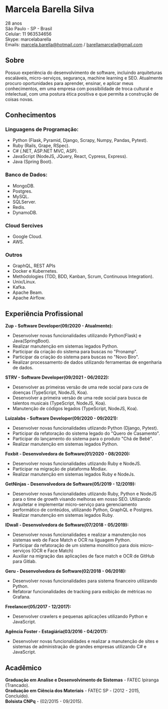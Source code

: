 # Marcela Barella Silva

28 anos  
São Paulo - SP - Brasil  
Celular: 11 963534656  
Skype: marcelabarella  
Emails: marcela.barella@hotmail.com / barellamarcela@gmail.com  
  
## Sobre
  
Possuo experiência do desenvolvimento de software, incluindo arquiteturas escaláveis, micro-serviços, segurança,
machine learning e SEO.
Atualmente procuro oportunidades para aprender, ensinar, e aplicar meus conhecimentos, em uma empresa com possibilidade de troca
cultural e intelectual, com uma postura ética positiva e que permita a construção de coisas novas.
  
## Conhecimentos
  
### Linguagens de Programação:
- Python (Flask, Pyramid, Django, Scrapy, Numpy, Pandas, Pytest).
- Ruby (Rails, Grape, RSpec).
- C# (.NET, ASP.NET MVC, ASP).
- JavaScript (NodeJS, JQuery, React, Cypress, Express).
- Java (Spring Boot).
  
### Banco de Dados:
- MongoDB.
- Postgres.
- MySQL.
- SQLServer.
- Redis.
- DynamoDB.
  
### Cloud Sercives
- Google Cloud.
- AWS.
  
### Outros
- GraphQL, REST APIs
- Docker e Kubernetes.
- Methodologies (TDD, BDD, Kanban, Scrum, Continuous Integration).
- Unix/Linux.
- Kafka.
- Apache Beam.
- Apache Airflow.
  
## Experiência Profissional

**Zup - Software Developer(09/2020 - Atualmente):**
- Desenvolver novas funcionalidades utilizando Python(Flask) e Java(SpringBoot).
- Realizar manutenção em sistemas legados Python.
- Participar da criação do sistema para buscas no "Pronamp".
- Participar da criação do sistema para buscas no "Novo Biro".
- Realizar processamento de dados utilizando ferramentas de engenharia de dados.
  
**STRV - Software Developer(09/2021 - 06/2022):**
- Desenvolver as primeiras versão de uma rede social para cura de doenças (TypeScript, NodeJS, Koa).
- Desenvolver a primeira versão de uma rede social para busca de talentos musicais (TypeScript, NodeJS, Koa).
- Manutenção de códigos legados (TypeScript, NodeJS, Koa).
  
**Luizalabs - Software Developer(09/2020 - 09/2021):**
- Desenvolver novas funcionalidades utlizando Python (Django, Pytest).
- Participar da refatoração do sistema legado do "Quero de Casamento".
- Participar do lançamento do sistema para o produto "Chá de Bebê".
- Realizar manutenção em sistemas legados Python.
  
**Foxbit - Desenvolvedora de Software(01/2020 - 08/2020):**
- Desenvolver novas funcionalidades utlizando Ruby e NodeJS.
- Participar na migração de plataforma Modiax.
- Realizar manutenção em sistemas legados Ruby e NodeJs.
  
**GetNinjas - Desenvolvedora de Software(05/2019 - 12/2019):**
- Desenvolver novas funcionalidades utlizando Ruby, Python e NodeJS para o time de growth visando melhoras em nosso SEO. Utilizando
- Arquitetar e implementar micro-serviço para gerenciamento performático de conteúdos, utilizando Python, GraphQL e Postgres.
- Realizar manutenção em sistemas legados Ruby.
  
**IDwall - Desenvolvedora de Software(07/2018 - 05/2019):**
- Desenvolver novas funcionalidades e realizar a manutenção nos sistemas web de Face Match e OCR na liguagem Python.
- Participar da refatoração de um sistema monolitico para dois micro-serviços (OCR e Face Match)
- Auxiliar na migração das aplicações de face match e OCR de GitHub para Gitlab.
  
**Geru - Desenvolvedora de Software(02/2018 - 06/2018):**
- Desenvolver novas funcionalidades para sistema financeiro utilizando Python.
- Refatorar funcionalidades de tracking para exibição de métricas no Grafana.
  
**Freelancer(05/2017 - 12/2017):**
- Desenvolver crawlers e pequenas aplicações utilizando Python e JavaScript.
  
**Agência Foster - Estagiária(03/2016 - 04/2017):**
- Desenvolver novas funcionalidades e realizar a manutenção de sites e sistemas de administração de grandes empresas utilizando C# e JavaScript.
  
## Acadêmico
**Graduação em Analíse e Desenvolvimento de Sistemas** - FATEC Ipiranga (Trancado).  
**Graduação em Ciência dos Materiais** - FATEC SP - (2012 - 2015, Concluído).  
**Bolsista CNPq** - (02/2015 - 09/2015).  
